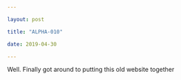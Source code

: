 ```yaml
---

layout: post

title: "ALPHA-010"

date: 2019-04-30

---
```


Well. Finally got around to putting this old website together
